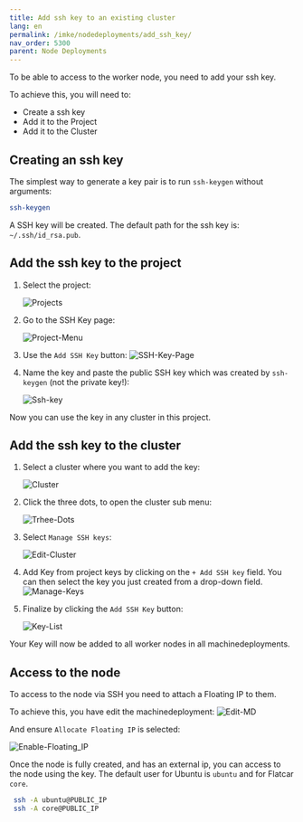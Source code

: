 ```yaml
---
title: Add ssh key to an existing cluster
lang: en
permalink: /imke/nodedeployments/add_ssh_key/
nav_order: 5300
parent: Node Deployments
---
```


To be able to access to the worker node, you need to add your ssh key.

To achieve this, you will need to:

- Create a ssh key
- Add it to the Project
- Add it to the Cluster

## Creating an ssh key

The simplest way to generate a key pair is to run `ssh-keygen` without arguments:

```bash
ssh-keygen
```

A SSH key will be created. The default path for the ssh key is: `~/.ssh/id_rsa.pub`.

## Add the ssh key to the project

1. Select the project:

    ![Projects](projects.png)

2. Go to the SSH Key page:

    ![Project-Menu](project-menu.png)

3. Use the `Add SSH Key` button:
    ![SSH-Key-Page](ssh-key-page.png)

4. Name the key and paste the public SSH key which was created by `ssh-keygen` (not the private key!):

    ![Ssh-key](ssh-key.png)

Now you can use the key in any cluster in this project.

## Add the ssh key to the cluster

1. Select a cluster where you want to add the key:

    ![Cluster](clusters.png)

2. Click the three dots, to open the cluster sub menu:

    ![Trhee-Dots](three-dots.png)

3. Select `Manage SSH keys`:

    ![Edit-Cluster](manage-ssh-keys.png)

4. Add Key from project keys by clicking on the `+ Add SSH key` field. You can then select the key you just
   created from a drop-down field.
    ![Manage-Keys](manage-keys.png)

5. Finalize by clicking the `Add SSH Key` button:

    ![Key-List](key-list.png)

Your Key will now be added to all worker nodes in all machinedeployments.

## Access to the node

To access to the node via SSH you need to attach a Floating IP to them.

To achieve this, you have edit the machinedeployment:
![Edit-MD](edit_machine_deployment.png)

And ensure `Allocate Floating IP` is selected:

![Enable-Floating_IP](enable-fip.png)

Once the node is fully created, and has an external ip, you can access to the node using the key.
The default user for Ubuntu is `ubuntu` and for Flatcar `core`.

```bash
 ssh -A ubuntu@PUBLIC_IP
 ssh -A core@PUBLIC_IP
```
